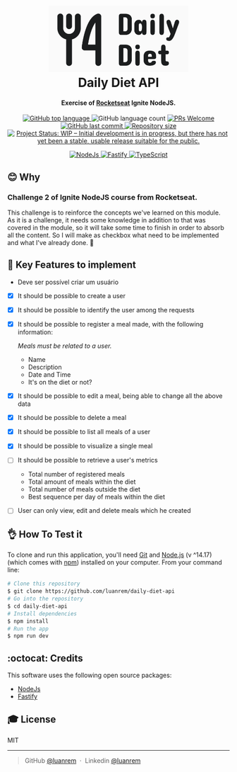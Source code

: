 <h1 align="center">
  <br>
  <img src=".github/Logo.png" alt="Logo Daily Diet" height="150"></img>
  <br>
  Daily Diet API
  <br>
</h1>

<h4 align="center">Exercise of <a href="https://www.rocketseat.com.br" target="_blank">Rocketseat</a> Ignite NodeJS.</h4>

<p align="center">
  <a href="https://moneycounter.luanmartins.com">
    <img alt="GitHub top language" src="https://img.shields.io/github/languages/top/luanrem/daily-diet-api">
  </a>
  <img alt="GitHub language count" src="https://img.shields.io/github/languages/count/luanrem/daily-diet-api">

  <a href="https://moneycounter.luanmartins.com">
    <img src="https://img.shields.io/badge/contribuition-welcome-brightgreen.svg" alt="PRs Welcome">
  </a>
  <a href="https://moneycounter.luanmartins.com">
      <img alt="GitHub last commit" src="https://img.shields.io/github/last-commit/luanrem/daily-diet-api">
  </a>
  <a href="https://moneycounter.luanmartins.com">
      <img alt="Repository size" src="https://img.shields.io/github/repo-size/luanrem/daily-diet-api">
  </a>
  <a href="https://moneycounter.luanmartins.com">
    <img src="https://img.shields.io/github/license/x0n4d0/ecoleta" alt="Project Status: WIP – Initial development is in progress, but there has not yet been a stable, usable release suitable for the public." />
  </a>  
</p>

<p align="center">
  <a href="https://nodejs.org/en" target="_blank"> 
  <img src="https://user-images.githubusercontent.com/25181517/183568594-85e280a7-0d7e-4d1a-9028-c8c2209e073c.png" alt="NodeJs" width="40" height="40"/> 
  <a href="https://www.fastify.io" target="_blank"> 
  <img src="https://user-images.githubusercontent.com/46967826/235814699-7bf7e5ce-19d1-469b-9efe-fe89412349d8.png" alt="Fastify" width="40" height="40"/> 
  <a href="https://www.typescriptlang.org" target="_blank"> 
  <img src="https://user-images.githubusercontent.com/25181517/183890598-19a0ac2d-e88a-4005-a8df-1ee36782fde1.png" alt="TypeScript" width="40" height="40"/> 
</a> 
</p>

## :blush: Why

### Challenge 2 of Ignite NodeJS course from Rocketseat.

This challenge is to reinforce the concepts we've learned on this module.
As it is a challenge, it needs some knowledge in addition to that was covered in the module, so it will take some time to finish in order to absorb all the content.
So I will make as checkbox what need to be implemented and what I've already done. 💜

## :paw_prints: Key Features to implement

- Deve ser possível criar um usuário

- [x] It should be possible to create a user
- [x] It should be possible to identify the user among the requests
- [x] It should be possible to register a meal made, with the following information:
    
    *Meals must be related to a user.*
    
    - Name
    - Description
    - Date and Time
    - It's on the diet or not?

- [x] It should be possible to edit a meal, being able to change all the above data
- [x] It should be possible to delete a meal
- [x] It should be possible to list all meals of a user
- [x] It should be possible to visualize a single meal
- [ ] It should be possible to retrieve a user's metrics
    - Total number of registered meals
    - Total amount of meals within the diet
    - Total number of meals outside the diet
    - Best sequence per day of meals within the diet

- [ ] User can only view, edit and delete meals which he created


## :ok_hand: How To Test it

To clone and run this application, you'll need [Git](https://git-scm.com) and [Node.js](https://nodejs.org/en/download/) (v \^14.17) (which comes with [npm](http://npmjs.com)) installed on your computer. From your command line:

```bash
# Clone this repository
$ git clone https://github.com/luanrem/daily-diet-api
# Go into the repository
$ cd daily-diet-api
# Install dependencies
$ npm install
# Run the app
$ npm run dev
```
## :octocat: Credits

This software uses the following open source packages:

- [NodeJs](https://nodejs.org/en)
- [Fastify](https://www.fastify.io)

## :mortar_board: License

MIT

---

> GitHub [@luanrem](https://github.com/luanrem) &nbsp;&middot;&nbsp;
> Linkedin [@luanrem](https://www.linkedin.com/in/luanrem)